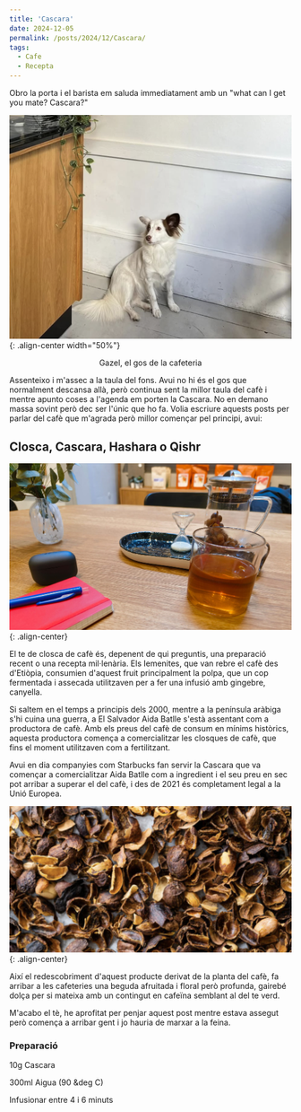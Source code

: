 ```yaml
---
title: 'Cascara'
date: 2024-12-05
permalink: /posts/2024/12/Cascara/
tags:
  - Cafe
  - Recepta
---
```


Obro la porta i el barista em saluda immediatament amb un "what can I get you mate? Cascara?" 


![styled-image](/images/dog.png){: .align-center width="50%"}
<center>Gazel, el gos de la cafeteria
</center>



Assenteixo i m'assec a la taula del fons. Avui no hi és el gos que normalment descansa allà, però continua sent la millor taula del cafè i mentre apunto coses a l'agenda em porten la Cascara. No en demano massa sovint però dec ser l'únic que ho fa.  Volia escriure aquests posts per parlar del cafè que m'agrada però millor començar pel principi, avui: 



## Closca, Cascara, Hashara o Qishr

![styled-image](/images/cascara.jpeg){: .align-center}


El te de closca de cafè és, depenent de qui preguntis, una preparació recent o una recepta mil·lenària.  Els Iemenites, que van rebre el cafè des d'Etiòpia, consumien d'aquest fruit principalment la polpa, que un cop fermentada i assecada utilitzaven per a fer una infusió amb gingebre, canyella.  

Si saltem en el temps a principis dels 2000, mentre a la península aràbiga s'hi cuina una guerra, a El Salvador Aida Batlle s'està assentant com a productora de cafè. Amb els preus del cafè de consum en mínims històrics, aquesta productora comença a comercialitzar les closques de cafè, que fins el moment utilitzaven com a fertilitzant.

Avui en dia companyies com Starbucks fan servir la Cascara que va començar a comercialitzar Aida Batlle com a ingredient i el seu preu en sec pot arribar a superar el del cafè, i des de 2021 és completament legal a la Unió Europea.


![styled-image](/images/cascarafoto.png){: .align-center}

Així el redescobriment d'aquest producte derivat de la planta del cafè, fa arribar a les cafeteries una beguda afruitada i floral però profunda, gairebé dolça per si mateixa amb un contingut en cafeïna semblant al del te verd.


M'acabo el tè, he aprofitat per penjar aquest post mentre estava assegut però comença a arribar gent i jo hauria de marxar a la feina.


### Preparació



10g Cascara 

300ml Aigua (90 &deg C)

Infusionar entre 4 i 6 minuts

